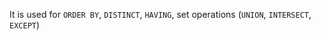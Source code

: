 It is used for `ORDER BY`, `DISTINCT`, `HAVING`, set operations (`UNION`, `INTERSECT`, `EXCEPT`)



